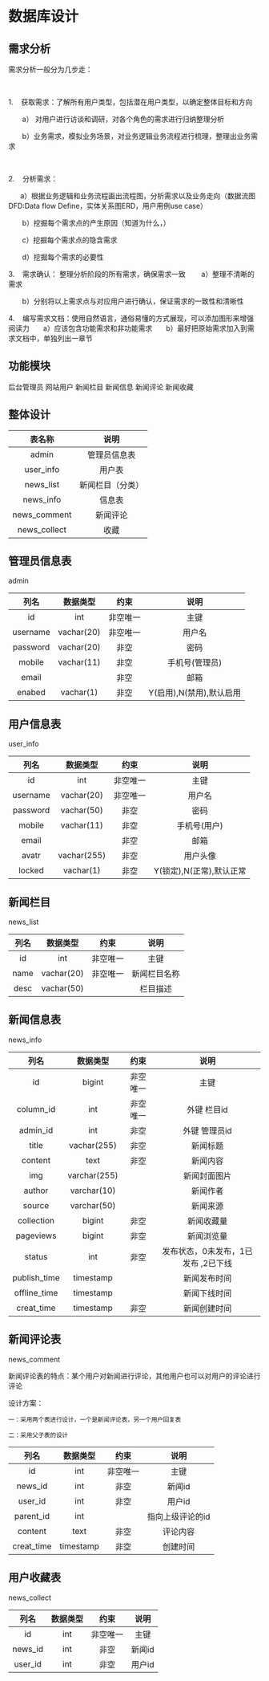 # 数据库设计

## 需求分析
需求分析一般分为几步走：

 

1.    获取需求：了解所有用户类型，包括潜在用户类型，以确定整体目标和方向

       a） 对用户进行访谈和调研，对各个角色的需求进行归纳整理分析

       b）业务需求，模拟业务场景，对业务逻辑业务流程进行梳理，整理出业务需求

 

2.    分析需求： 

      a）根据业务逻辑和业务流程画出流程图，分析需求以及业务走向（数据流图DFD:Data flow Define，实体关系图ERD，用户用例use case）

       b）挖掘每个需求点的产生原因（知道为什么，）

       c）挖掘每个需求点的隐含需求

       d）挖掘每个需求的必要性

3.    需求确认： 整理分析阶段的所有需求，确保需求一致
       a）整理不清晰的需求

       b）分别将以上需求点与对应用户进行确认，保证需求的一致性和清晰性

4.    编写需求文档：使用自然语言，通俗易懂的方式展现，可以添加图形来增强阅读力
      a）应该包含功能需求和非功能需求
      b）最好把原始需求加入到需求文档中，单独列出一章节


## 功能模块

后台管理员
网站用户
新闻栏目
新闻信息
新闻评论
新闻收藏

## 整体设计


| 表名称       | 说明             |
| :----------: | :-----------:    |
| admin        | 管理员信息表     |
| user_info    | 用户表           |
| news_list    | 新闻栏目（分类） |
| news_info    | 信息表           |
| news_comment | 新闻评论         |
| news_collect | 收藏             |


## 管理员信息表

admin

| 列名         | 数据类型      | 约束         | 说明                     |
| :----------: | :-----------: | :----------: | :-----------:            |
| id           | int           | 非空唯一     | 主键                     |
| username     | vachar(20)    | 非空唯一     | 用户名                   |
| password     | vachar(20)    | 非空         | 密码                     |
| mobile       | vachar(11)    | 非空         | 手机号(管理员)           |
| email        |               | 非空         | 邮箱                     |
| enabed       | vachar(1)     | 非空         | Y(启用),N(禁用),默认启用 |


## 用户信息表

user_info

| 列名         | 数据类型      | 约束         | 说明                     |
| :----------: | :-----------: | :----------: | :-----------:            |
| id           | int           | 非空唯一     | 主键                     |
| username     | vachar(20)    | 非空唯一     | 用户名                   |
| password     | vachar(50)    | 非空         | 密码                     |
| mobile       | vachar(11)    | 非空         | 手机号(用户)             |
| email        |               | 非空         | 邮箱                     |
| avatr        | vachar(255)   | 非空         | 用户头像                 |
| locked       | vachar(1)     | 非空         | Y(锁定),N(正常),默认正常 |


## 新闻栏目

news_list

| 列名         | 数据类型      | 约束         | 说明                     |
| :----------: | :-----------: | :----------: | :-----------:            |
| id           | int           | 非空唯一     | 主键                     |
| name         | vachar(20)    | 非空唯一     | 新闻栏目名称             |
| desc         | vachar(50)    |              | 栏目描述                 |



## 新闻信息表

news_info

| 列名         | 数据类型      | 约束         | 说明                                |
| :----------: | :-----------: | :----------: | :-----------:                       |
| id           | bigint        | 非空唯一     | 主键                                |
| column_id    | int           | 非空唯一     | 外键 栏目id                         |
| admin_id     | int           | 非空         | 外键 管理员id                       |
| title        | vachar(255)   | 非空         | 新闻标题                            |
| content      | text          | 非空         | 新闻内容                            |
| img          | varchar(255)  |              | 新闻封面图片                        |
| author       | varchar(10)   |              | 新闻作者                            |
| source       | varchar(50)   |              | 新闻来源                            |
| collection   | bigint        | 非空         | 新闻收藏量                          |
| pageviews    | bigint        | 非空         | 新闻浏览量                          |
| status       | int           | 非空         | 发布状态，0未发布，1已发布 ,2已下线 |
| publish_time | timestamp     |              | 新闻发布时间                        |
| offline_time | timestamp     |              | 新闻下线时间                        |
| creat_time   | timestamp     | 非空         | 新闻创建时间                        |

## 新闻评论表

news_comment

新闻评论表的特点：某个用户对新闻进行评论，其他用户也可以对用户的评论进行评论

设计方案：

	一：采用两个表进行设计，一个是新闻评论表，另一个用户回复表
	
	二：采用父子表的设计

| 列名         | 数据类型      | 约束         | 说明                     |
| :----------: | :-----------: | :----------: | :-----------:            |
| id           | int           | 非空唯一     | 主键                     |
| news_id      | int           | 非空         | 新闻id                   |
| user_id      | int           | 非空         | 用户id                   |
| parent_id    | int           |              | 指向上级评论的id         |
| content      | text          | 非空         | 评论内容                 |
| creat_time   | timestamp     | 非空         | 创建时间                 |

## 用户收藏表

news_collect

| 列名         | 数据类型      | 约束         | 说明                     |
| :----------: | :-----------: | :----------: | :-----------:            |
| id           | int           | 非空唯一     | 主键                     |
| news_id      | int           | 非空         | 新闻id                   |
| user_id      | int           | 非空         | 用户id                   |








